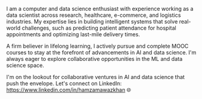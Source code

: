 I am a computer and data science enthusiast with experience working as a data scientist across research, healthcare, e-commerce, and logistics industries. My expertise lies in building intelligent systems that solve real-world challenges, such as predicting patient attendance for hospital appointments and optimizing last-mile delivery times.

A firm believer in lifelong learning, I actively pursue and complete MOOC courses to stay at the forefront of advancements in AI and data science. I'm always eager to explore collaborative opportunities in the ML and data science space.

I'm on the lookout for collaborative ventures in AI and data science that push the envelope. Let's connect on LinkedIn: https://www.linkedin.com/in/hamzamawazkhan 🌐
